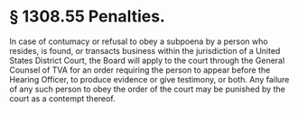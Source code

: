 # § 1308.55   Penalties.

In case of contumacy or refusal to obey a subpoena by a person who resides, is found, or transacts business within the jurisdiction of a United States District Court, the Board will apply to the court through the General Counsel of TVA for an order requiring the person to appear before the Hearing Officer, to produce evidence or give testimony, or both. Any failure of any such person to obey the order of the court may be punished by the court as a contempt thereof.




